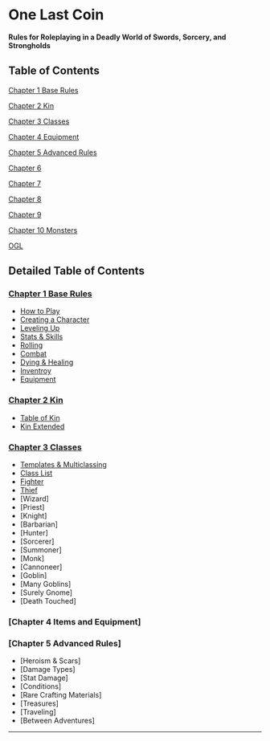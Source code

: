 # One Last Coin

**Rules for Roleplaying in a Deadly World of Swords, Sorcery, and Strongholds**


## Table of Contents

[Chapter 1 Base Rules](Chapter01.md#chapter-1-base-rules)

[Chapter 2 Kin](Chapter02.md#chapter-2-kin)

[Chapter 3 Classes](Chapter03.md#chapter-3-classes)

[Chapter 4 Equipment](Chapter04.md#chapter-4-equipment)

[Chapter 5 Advanced Rules](Chapter05.md#chapter-5-advanced-rules)

[Chapter 6 ](Chapter06.md#chapter-6-)

[Chapter 7 ](Chapter07.md#chapter-7-)

[Chapter 8 ](Chapter08.md#chapter-8-)

[Chapter 9 ](Chapter09.md#chapter-9-)

[Chapter 10 Monsters](Chapter10.md#chapter-10-monsters)

[OGL](OGL.md#open-game-license)


## Detailed Table of Contents

### [Chapter 1 Base Rules](Chapter01.md#chapter-1-base-rules)

- [How to Play](Chapter01.md#how-to-play)
- [Creating a Character](Chapter01.md#creating-a-character)
- [Leveling Up](Chapter01.md#leveling-up)
- [Stats & Skills](Chapter01.md#stats--skills)
- [Rolling](Chapter01.md#rolling)
- [Combat](Chapter01.md#comabt)
- [Dying & Healing](Chapter01.md#dying--healing)
- [Inventroy](Chapter01.md#inventroy)
- [Equipment](Chapter01.md#equipment)

### [Chapter 2 Kin](Chapter02.md#chapter-2-kin)

- [Table of Kin](Chapter02.md#table-of-kin)
- [Kin Extended](Chapter02.md#kin-extended)

### [Chapter 3 Classes](Chapter03.md#chapter-3-Classes)

- [Templates & Multiclassing](Chapter03.md#chapter-3-templates--multiclassing)
- [Class List](Chapter03.md#chapter-3-class-list)
- [Fighter](Chapter03.md#chapter-3-fighter)
- [Thief](Chapter03.md#chapter-3-thief)
- [Wizard]
- [Priest]
- [Knight]
- [Barbarian]
- [Hunter]
- [Sorcerer]
- [Summoner]
- [Monk]
- [Cannoneer]
- [Goblin]
- [Many Goblins]
- [Surely Gnome]
- [Death Touched]

### [Chapter 4 Items and Equipment]

### [Chapter 5 Advanced Rules]

- [Heroism & Scars]
- [Damage Types]
- [Stat Damage]
- [Conditions]
- [Rare Crafting Materials]
- [Treasures]
- [Traveling]
- [Between Adventures]



* * *

